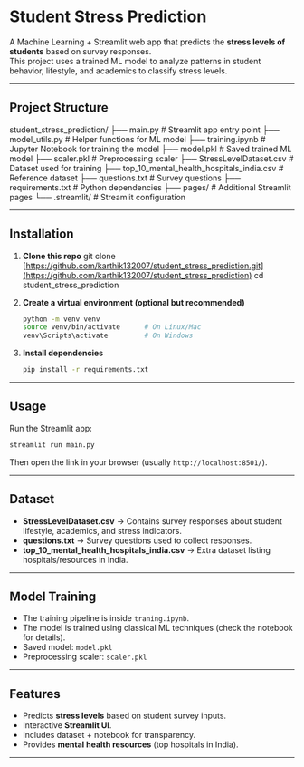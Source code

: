 

# Student Stress Prediction

A Machine Learning + Streamlit web app that predicts the **stress levels of students** based on survey responses.  
This project uses a trained ML model to analyze patterns in student behavior, lifestyle, and academics to classify stress levels.  

---

## Project Structure

student_stress_prediction/
├── main.py                        # Streamlit app entry point
├── model_utils.py                  # Helper functions for ML model
├── training.ipynb                  # Jupyter Notebook for training the model
├── model.pkl                       # Saved trained ML model
├── scaler.pkl                      # Preprocessing scaler
├── StressLevelDataset.csv          # Dataset used for training
├── top_10_mental_health_hospitals_india.csv  # Reference dataset
├── questions.txt                   # Survey questions
├── requirements.txt                # Python dependencies
├── pages/                          # Additional Streamlit pages
└── .streamlit/                     # Streamlit configuration


---

## Installation

1. **Clone this repo**
   git clone [https://github.com/karthik132007/student_stress_prediction.git](https://github.com/karthik132007/student_stress_prediction)
   cd student_stress_prediction


2. **Create a virtual environment (optional but recommended)**

   ```bash
   python -m venv venv
   source venv/bin/activate      # On Linux/Mac
   venv\Scripts\activate         # On Windows
   ```

3. **Install dependencies**

   ```bash
   pip install -r requirements.txt
   ```

---

## Usage

Run the Streamlit app:

```bash
streamlit run main.py
```

Then open the link in your browser (usually `http://localhost:8501/`).

---

## Dataset

* **StressLevelDataset.csv** → Contains survey responses about student lifestyle, academics, and stress indicators.
* **questions.txt** → Survey questions used to collect responses.
* **top\_10\_mental\_health\_hospitals\_india.csv** → Extra dataset listing hospitals/resources in India.

---

## Model Training

* The training pipeline is inside `traning.ipynb`.
* The model is trained using classical ML techniques (check the notebook for details).
* Saved model: `model.pkl`
* Preprocessing scaler: `scaler.pkl`

---

## Features

* Predicts **stress levels** based on student survey inputs.
* Interactive **Streamlit UI**.
* Includes dataset + notebook for transparency.
* Provides **mental health resources** (top hospitals in India).

---


